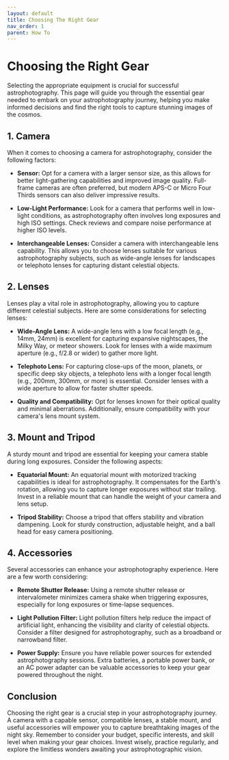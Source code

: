 ```yaml
---
layout: default
title: Choosing The Right Gear
nav_order: 1
parent: How To
---
```


# Choosing the Right Gear

Selecting the appropriate equipment is crucial for successful astrophotography. This page will guide you through the essential gear needed to embark on your astrophotography journey, helping you make informed decisions and find the right tools to capture stunning images of the cosmos.

## 1. Camera

When it comes to choosing a camera for astrophotography, consider the following factors:

- **Sensor:** Opt for a camera with a larger sensor size, as this allows for better light-gathering capabilities and improved image quality. Full-frame cameras are often preferred, but modern APS-C or Micro Four Thirds sensors can also deliver impressive results.

- **Low-Light Performance:** Look for a camera that performs well in low-light conditions, as astrophotography often involves long exposures and high ISO settings. Check reviews and compare noise performance at higher ISO levels.

- **Interchangeable Lenses:** Consider a camera with interchangeable lens capability. This allows you to choose lenses suitable for various astrophotography subjects, such as wide-angle lenses for landscapes or telephoto lenses for capturing distant celestial objects.

## 2. Lenses

Lenses play a vital role in astrophotography, allowing you to capture different celestial subjects. Here are some considerations for selecting lenses:

- **Wide-Angle Lens:** A wide-angle lens with a low focal length (e.g., 14mm, 24mm) is excellent for capturing expansive nightscapes, the Milky Way, or meteor showers. Look for lenses with a wide maximum aperture (e.g., f/2.8 or wider) to gather more light.

- **Telephoto Lens:** For capturing close-ups of the moon, planets, or specific deep sky objects, a telephoto lens with a longer focal length (e.g., 200mm, 300mm, or more) is essential. Consider lenses with a wide aperture to allow for faster shutter speeds.

- **Quality and Compatibility:** Opt for lenses known for their optical quality and minimal aberrations. Additionally, ensure compatibility with your camera's lens mount system.

## 3. Mount and Tripod

A sturdy mount and tripod are essential for keeping your camera stable during long exposures. Consider the following aspects:

- **Equatorial Mount:** An equatorial mount with motorized tracking capabilities is ideal for astrophotography. It compensates for the Earth's rotation, allowing you to capture longer exposures without star trailing. Invest in a reliable mount that can handle the weight of your camera and lens setup.

- **Tripod Stability:** Choose a tripod that offers stability and vibration dampening. Look for sturdy construction, adjustable height, and a ball head for easy camera positioning.

## 4. Accessories

Several accessories can enhance your astrophotography experience. Here are a few worth considering:

- **Remote Shutter Release:** Using a remote shutter release or intervalometer minimizes camera shake when triggering exposures, especially for long exposures or time-lapse sequences.

- **Light Pollution Filter:** Light pollution filters help reduce the impact of artificial light, enhancing the visibility and clarity of celestial objects. Consider a filter designed for astrophotography, such as a broadband or narrowband filter.

- **Power Supply:** Ensure you have reliable power sources for extended astrophotography sessions. Extra batteries, a portable power bank, or an AC power adapter can be valuable accessories to keep your gear powered throughout the night.

## Conclusion

Choosing the right gear is a crucial step in your astrophotography journey. A camera with a capable sensor, compatible lenses, a stable mount, and useful accessories will empower you to capture breathtaking images of the night sky. Remember to consider your budget, specific interests, and skill level when making your gear choices. Invest wisely, practice regularly, and explore the limitless wonders awaiting your astrophotographic vision.


